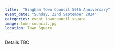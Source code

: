 ```yaml
---
title:  "Bingham Town Council 50th Anniversary"
event_date: "Sunday, 22nd September 2024"
categories: event towncouncil square
image: town-council.jpg
location: Town Square
---
```


Details TBC
